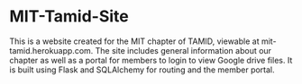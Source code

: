 # MIT-Tamid-Site

This is a website created for the MIT chapter of TAMID, viewable at mit-tamid.herokuapp.com.
The site includes general information about our chapter as well as a portal for members to login to view Google drive files.
It is built using Flask and SQLAlchemy for routing and the member portal.
